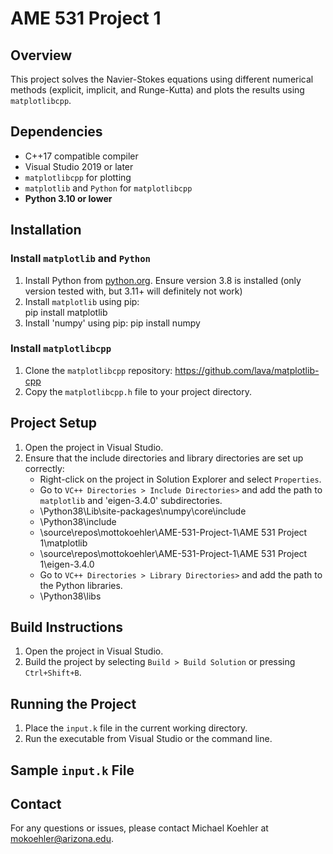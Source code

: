 # AME 531 Project 1

## Overview
This project solves the Navier-Stokes equations using different numerical methods (explicit, implicit, and Runge-Kutta) and plots the results using `matplotlibcpp`.

## Dependencies
- C++17 compatible compiler
- Visual Studio 2019 or later
- `matplotlibcpp` for plotting
- `matplotlib` and `Python` for `matplotlibcpp`
- ****Python 3.10 or lower****

## Installation

### Install `matplotlib` and `Python`
1. Install Python from [python.org](https://www.python.org/).
    Ensure version 3.8 is installed (only version tested with, but 3.11+ will definitely not work)
2. Install `matplotlib` using pip:  
   pip install matplotlib
3. Install 'numpy' using pip:
   pip install numpy

### Install `matplotlibcpp`
1. Clone the `matplotlibcpp` repository:  https://github.com/lava/matplotlib-cpp
2. Copy the `matplotlibcpp.h` file to your project directory.

## Project Setup
1. Open the project in Visual Studio.
2. Ensure that the include directories and library directories are set up correctly:
   - Right-click on the project in Solution Explorer and select `Properties`.
   - Go to `VC++ Directories > Include Directories>` and add the path to `matplotlib` and 'eigen-3.4.0' subdirectories.
    - \Python38\Lib\site-packages\numpy\core\include
    - \Python38\include
    - \source\repos\mottokoehler\AME-531-Project-1\AME 531 Project 1\matplotlib
    - \source\repos\mottokoehler\AME-531-Project-1\AME 531 Project 1\eigen-3.4.0
   - Go to `VC++ Directories > Library Directories>` and add the path to the Python libraries.
    - \Python38\libs

## Build Instructions
1. Open the project in Visual Studio.
2. Build the project by selecting `Build > Build Solution` or pressing `Ctrl+Shift+B`.

## Running the Project
1. Place the `input.k` file in the current working directory.
2. Run the executable from Visual Studio or the command line.

## Sample `input.k` File


## Contact
For any questions or issues, please contact Michael Koehler at mokoehler@arizona.edu.
      